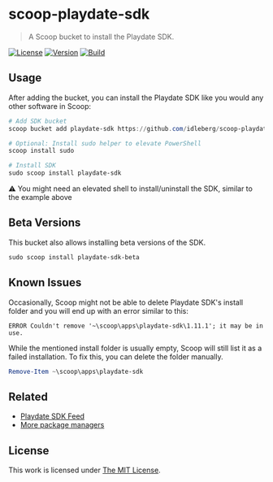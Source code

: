 # scoop-playdate-sdk

> A Scoop bucket to install the Playdate SDK.

[![License](https://img.shields.io/github/license/idleberg/scoop-playdate-sdk?style=for-the-badge)](LICENSE)
[![Version](https://img.shields.io/github/v/release/idleberg/scoop-playdate-sdk?style=for-the-badge)](https://github.com/idleberg/scoop-playdate-sdk/releases)
[![Build](https://img.shields.io/github/actions/workflow/status/idleberg/scoop-playdate-sdk/test.yml?style=for-the-badge)](https://github.com/idleberg/scoop-playdate-sdk/releases)

## Usage

After adding the bucket, you can install the Playdate SDK like you would any other software in Scoop:

```powershell
# Add SDK bucket
scoop bucket add playdate-sdk https://github.com/idleberg/scoop-playdate-sdk

# Optional: Install sudo helper to elevate PowerShell
scoop install sudo

# Install SDK
sudo scoop install playdate-sdk
```

:warning: You might need an elevated shell to install/uninstall the SDK, similar to the example above

## Beta Versions

This bucket also allows installing beta versions of the SDK.

```powershell
sudo scoop install playdate-sdk-beta
```

## Known Issues

Occasionally, Scoop might not be able to delete Playdate SDK's install folder and you will end up with an error similar to this:

```
ERROR Couldn't remove '~\scoop\apps\playdate-sdk\1.11.1'; it may be in use.
```

While the mentioned install folder is usually empty, Scoop will still list it as a failed installation. To fix this, you can delete the folder manually.

```powershell
Remove-Item ~\scoop\apps\playdate-sdk
```

## Related

- [Playdate SDK Feed](https://github.com/idleberg/playdate-sdk-feed)
- [More package managers](https://gist.github.com/idleberg/e246f7a582ac173d156c60ec23ce2af0)

## License

This work is licensed under [The MIT License](LICENSE).
